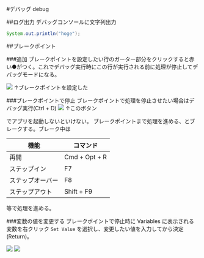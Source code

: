 #デバッグ debug


##ログ出力
デバッグコンソールに文字列出力

```java
System.out.println("hoge");
```

##ブレークポイント

###追加
ブレークポイントを設定したい行のガーター部分をクリックすると赤い●がつく。これでデバッグ実行時にこの行が実行される前に処理が停止してデバッグモードになる。

![](http://sunsunsoft.com/image/android/breakpoint1.png)
↑ブレークポイントを設定した



###ブレークポイントで停止
ブレークポイントで処理を停止させたい場合はデバッグ実行(Ctrl + D)
![](http://sunsunsoft.com/image/android/debug_button.png)
↑このボタン

でアプリを起動しないといけない。
ブレークポイントまで処理を進める、とブレークする。ブレーク中は

|機能|コマンド|
|---|---|
|再開| Cmd + Opt + R|
|ステップイン| F7|
|ステップオーバー| F8|
|ステップアウト| Shift + F9 |

等で処理を進める。

###変数の値を変更する
ブレークポイントで停止時に Variables に表示される変数を右クリック `Set Value` を選択し、変更したい値を入力してから決定(Return)。

![](http://sunsunsoft.com/image/android/set_value1.png)
![](http://sunsunsoft.com/image/android/set_value2.png)